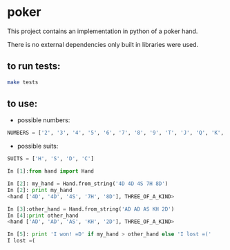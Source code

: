 # poker

This project contains an implementation in python of a poker hand.

There is no external dependencies only built in libraries were used.

## to run tests:
```bash
make tests
```

## to use:

- possible numbers:
```python
NUMBERS = ['2', '3', '4', '5', '6', '7', '8', '9', 'T', 'J', 'Q', 'K', 'A']
```

- possible suits:
```python
SUITS = ['H', 'S', 'D', 'C']
```

```python
In [1]:from hand import Hand

In [2]: my_hand = Hand.from_string('4D 4D 4S 7H 8D')
In [2]: print my_hand
<hand ['4D', '4D', '4S', '7H', '8D'], THREE_OF_A_KIND>

In [3]:other_hand = Hand.from_string('AD AD AS KH 2D')
In [4]:print other_hand
<hand ['AD', 'AD', 'AS', 'KH', '2D'], THREE_OF_A_KIND>

In [5]: print 'I won! =D' if my_hand > other_hand else 'I lost =('
I lost =(
```